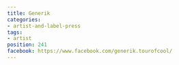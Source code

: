 ```yaml
---
title: Generik
categories:
- artist-and-label-press
tags:
- artist
position: 241
facebook: https://www.facebook.com/generik.tourofcool/
---
```


